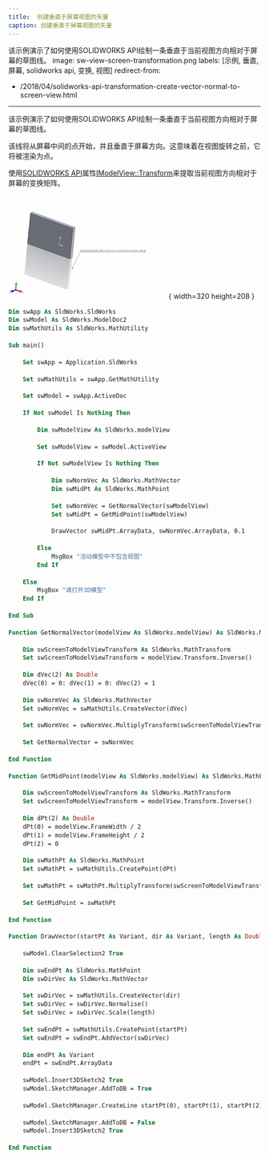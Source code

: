```yaml
---
title:  创建垂直于屏幕视图的矢量
caption: 创建垂直于屏幕视图的矢量
---
```

 该示例演示了如何使用SOLIDWORKS API绘制一条垂直于当前视图方向相对于屏幕的草图线。
image: sw-view-screen-transformation.png
labels: [示例, 垂直, 屏幕, solidworks api, 变换, 视图]
redirect-from:
  - /2018/04/solidworks-api-transformation-create-vector-normal-to-screen-view.html
---

该示例演示了如何使用SOLIDWORKS API绘制一条垂直于当前视图方向相对于屏幕的草图线。

该线将从屏幕中间的点开始，并且垂直于屏幕方向。这意味着在视图旋转之前，它将被渲染为点。

使用[SOLIDWORKS API](https://help.solidworks.com/2018/english/api/sldworksapi/solidworks.interop.sldworks~solidworks.interop.sldworks.imodelview~transform.html)属性[IModelView::Transform](https://help.solidworks.com/2018/english/api/sldworksapi/solidworks.interop.sldworks~solidworks.interop.sldworks.imodelview~transform.html)来提取当前视图方向相对于屏幕的变换矩阵。

![创建垂直于当前图形视图的线](sw-view-screen-transformation.png){ width=320 height=208 }

```vb
Dim swApp As SldWorks.SldWorks
Dim swModel As SldWorks.ModelDoc2
Dim swMathUtils As SldWorks.MathUtility

Sub main()

    Set swApp = Application.SldWorks
    
    Set swMathUtils = swApp.GetMathUtility
    
    Set swModel = swApp.ActiveDoc
    
    If Not swModel Is Nothing Then
    
        Dim swModelView As SldWorks.modelView
        
        Set swModelView = swModel.ActiveView
        
        If Not swModelView Is Nothing Then
            
            Dim swNormVec As SldWorks.MathVector
            Dim swMidPt As SldWorks.MathPoint
            
            Set swNormVec = GetNormalVector(swModelView)
            Set swMidPt = GetMidPoint(swModelView)
            
            DrawVector swMidPt.ArrayData, swNormVec.ArrayData, 0.1
            
        Else
            MsgBox "活动模型中不包含视图"
        End If
        
    Else
        MsgBox "请打开3D模型"
    End If
    
End Sub

Function GetNormalVector(modelView As SldWorks.modelView) As SldWorks.MathVector
    
    Dim swScreenToModelViewTransform As SldWorks.MathTransform
    Set swScreenToModelViewTransform = modelView.Transform.Inverse()
    
    Dim dVec(2) As Double
    dVec(0) = 0: dVec(1) = 0: dVec(2) = 1
    
    Dim swNormVec As SldWorks.MathVector
    Set swNormVec = swMathUtils.CreateVector(dVec)
    
    Set swNormVec = swNormVec.MultiplyTransform(swScreenToModelViewTransform)
    
    Set GetNormalVector = swNormVec
    
End Function

Function GetMidPoint(modelView As SldWorks.modelView) As SldWorks.MathPoint
    
    Dim swScreenToModelViewTransform As SldWorks.MathTransform
    Set swScreenToModelViewTransform = modelView.Transform.Inverse()
    
    Dim dPt(2) As Double
    dPt(0) = modelView.FrameWidth / 2
    dPt(1) = modelView.FrameHeight / 2
    dPt(2) = 0
    
    Dim swMathPt As SldWorks.MathPoint
    Set swMathPt = swMathUtils.CreatePoint(dPt)
    
    Set swMathPt = swMathPt.MultiplyTransform(swScreenToModelViewTransform)
        
    Set GetMidPoint = swMathPt
    
End Function

Function DrawVector(startPt As Variant, dir As Variant, length As Double)
    
    swModel.ClearSelection2 True
    
    Dim swEndPt As SldWorks.MathPoint
    Dim swDirVec As SldWorks.MathVector
    
    Set swDirVec = swMathUtils.CreateVector(dir)
    Set swDirVec = swDirVec.Normalise()
    Set swDirVec = swDirVec.Scale(length)
    
    Set swEndPt = swMathUtils.CreatePoint(startPt)
    Set swEndPt = swEndPt.AddVector(swDirVec)
    
    Dim endPt As Variant
    endPt = swEndPt.ArrayData
    
    swModel.Insert3DSketch2 True
    swModel.SketchManager.AddToDB = True
    
    swModel.SketchManager.CreateLine startPt(0), startPt(1), startPt(2), endPt(0), endPt(1), endPt(2)
    
    swModel.SketchManager.AddToDB = False
    swModel.Insert3DSketch2 True
    
End Function
```

